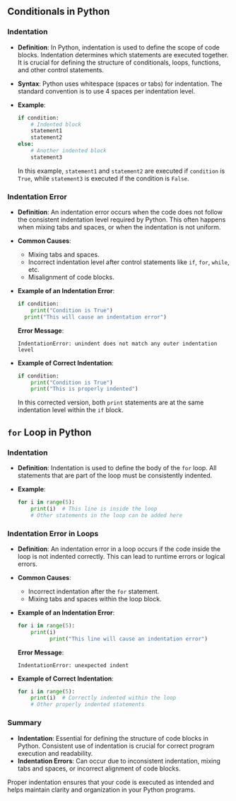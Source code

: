 
## Conditionals in Python

### Indentation

- **Definition**: In Python, indentation is used to define the scope of code blocks. Indentation determines which statements are executed together. It is crucial for defining the structure of conditionals, loops, functions, and other control statements.

- **Syntax**: Python uses whitespace (spaces or tabs) for indentation. The standard convention is to use 4 spaces per indentation level.

- **Example**:

  ```python
  if condition:
      # Indented block
      statement1
      statement2
  else:
      # Another indented block
      statement3
  ```

  In this example, `statement1` and `statement2` are executed if `condition` is `True`, while `statement3` is executed if the condition is `False`.

### Indentation Error

- **Definition**: An indentation error occurs when the code does not follow the consistent indentation level required by Python. This often happens when mixing tabs and spaces, or when the indentation is not uniform.

- **Common Causes**:
  - Mixing tabs and spaces.
  - Incorrect indentation level after control statements like `if`, `for`, `while`, etc.
  - Misalignment of code blocks.

- **Example of an Indentation Error**:

  ```python
  if condition:
      print("Condition is True")
    print("This will cause an indentation error")
  ```

  **Error Message**:

  ```
  IndentationError: unindent does not match any outer indentation level
  ```

- **Example of Correct Indentation**:

  ```python
  if condition:
      print("Condition is True")
      print("This is properly indented")
  ```

  In this corrected version, both `print` statements are at the same indentation level within the `if` block.

## `for` Loop in Python

### Indentation

- **Definition**: Indentation is used to define the body of the `for` loop. All statements that are part of the loop must be consistently indented.

- **Example**:

  ```python
  for i in range(5):
      print(i)  # This line is inside the loop
      # Other statements in the loop can be added here
  ```

### Indentation Error in Loops

- **Definition**: An indentation error in a loop occurs if the code inside the loop is not indented correctly. This can lead to runtime errors or logical errors.

- **Common Causes**:
  - Incorrect indentation after the `for` statement.
  - Mixing tabs and spaces within the loop block.

- **Example of an Indentation Error**:

  ```python
  for i in range(5):
      print(i)
            print("This line will cause an indentation error")
  ```

  **Error Message**:

  ```
  IndentationError: unexpected indent
  ```

- **Example of Correct Indentation**:

  ```python
  for i in range(5):
      print(i)  # Correctly indented within the loop
      # Other properly indented statements
  ```

### Summary

- **Indentation**: Essential for defining the structure of code blocks in Python. Consistent use of indentation is crucial for correct program execution and readability.
- **Indentation Errors**: Can occur due to inconsistent indentation, mixing tabs and spaces, or incorrect alignment of code blocks.

Proper indentation ensures that your code is executed as intended and helps maintain clarity and organization in your Python programs.